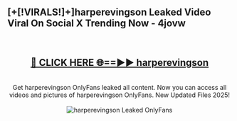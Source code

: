 <h2>[+[!VIRALS!]+]harperevingson Leaked Video Viral On Social X Trending Now - 4jovw</h2>
<br>
<div align="center">
<h2><a href="https://libra.edu.pl?harperevingson" rel="nofollow">🔴 CLICK HERE 🌐==►► harperevingson</a></h2>
<br>
Get harperevingson OnlyFans leaked all content. Now you can access all videos and pictures of harperevingson OnlyFans. New Updated Files 2025!
<br>
<br>
<a href="https://libra.edu.pl?harperevingson" rel="nofollow" data-target="animated-image.originalLink"><img src="https://i.ibb.co.com/WyWwxjT/player-gif2.gif" alt="harperevingson Leaked OnlyFans" style="max-width: 100%; display: inline-block;" data-target="animated-image.originalImage"></a>
</div>
<br>